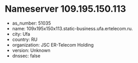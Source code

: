 # Nameserver 109.195.150.113

* as_number: 51035
* name: 109x195x150x113.static-business.ufa.ertelecom.ru.
* city: Ufa
* country: RU
* organization: JSC ER-Telecom Holding
* version: Unknown
* dnssec: false
